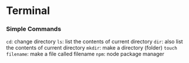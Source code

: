 # Terminal
### Simple Commands

`cd`: change directory
`ls`: list the contents of current directory
`dir`: also list the contents of current directory
`mkdir`: make a directory (folder)
`touch filename`: make a file called filename
`npm`: node package manager